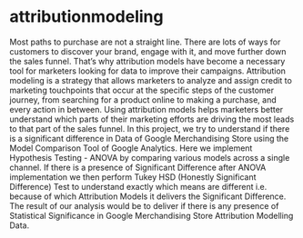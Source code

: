 # attributionmodeling
Most paths to purchase are not a straight line. There are lots of ways for customers to discover your brand, engage with it, and move further down the sales funnel. That’s why attribution models have become a necessary tool for marketers looking for data to improve their campaigns.   Attribution modeling is a strategy that allows marketers to analyze and assign credit to marketing touchpoints that occur at the specific steps of the customer journey, from searching for a product online to making a purchase, and every action in between. Using attribution models helps marketers better understand which parts of their marketing efforts are driving the most leads to that part of the sales funnel.   In this project, we try to understand if there is a significant difference in Data of Google Merchandising Store using the Model Comparison Tool of Google Analytics. Here we implement Hypothesis Testing - ANOVA by comparing various models across a single channel. If there is a presence of Significant Difference after ANOVA implementation we then perform Tukey HSD (Honestly Significant Difference) Test to understand exactly which means are different i.e. because of which Attribution Models it delivers the Significant Difference. The result of our analysis would be to deliver if there is any presence of Statistical Significance in Google Merchandising Store Attribution Modelling Data. 
